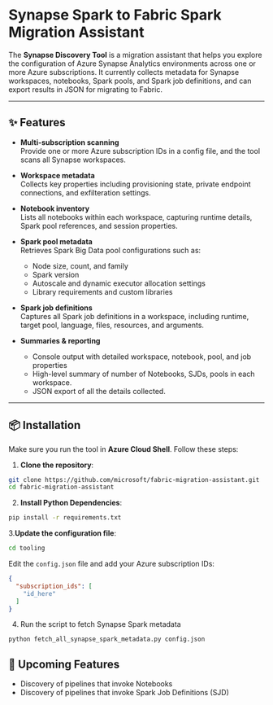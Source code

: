 # Synapse Spark to Fabric Spark Migration Assistant

The **Synapse Discovery Tool** is a migration assistant that helps you explore the configuration of Azure Synapse Analytics environments across one or more Azure subscriptions. 
It currently collects metadata for Synapse workspaces, notebooks, Spark pools, and Spark job definitions, and can export results in JSON for migrating to Fabric. 

---

## ✨ Features

- **Multi-subscription scanning**  
  Provide one or more Azure subscription IDs in a config file, and the tool scans all Synapse workspaces.

- **Workspace metadata**  
  Collects key properties including provisioning state, private endpoint connections, and exfilteration settings.

- **Notebook inventory**  
  Lists all notebooks within each workspace, capturing runtime details, Spark pool references, and session properties.

- **Spark pool metadata**  
  Retrieves Spark Big Data pool configurations such as:
  - Node size, count, and family
  - Spark version
  - Autoscale and dynamic executor allocation settings
  - Library requirements and custom libraries

- **Spark job definitions**  
  Captures all Spark job definitions in a workspace, including runtime, target pool, language, files, resources, and arguments.

- **Summaries & reporting**  
  - Console output with detailed workspace, notebook, pool, and job properties  
  - High-level summary of number of Notebooks, SJDs, pools in each workspace.
  - JSON export of all the details collected. 

---

## 📦 Installation

Make sure you run the tool in **Azure Cloud Shell**. Follow these steps:

1. **Clone the repository**:

~~~bash
git clone https://github.com/microsoft/fabric-migration-assistant.git
cd fabric-migration-assistant
~~~

2. **Install Python Dependencies**:
~~~bash   
pip install -r requirements.txt
~~~

3.**Update the configuration file**:
~~~bash
cd tooling
~~~
Edit the `config.json` file and add your Azure subscription IDs:

~~~json
{
  "subscription_ids": [
    "id_here"
  ]
}
~~~

4. Run the script to fetch Synapse Spark metadata
~~~
python fetch_all_synapse_spark_metadata.py config.json
~~~

## 🚧 Upcoming Features
- Discovery of pipelines that invoke Notebooks  
- Discovery of pipelines that invoke Spark Job Definitions (SJD) 
